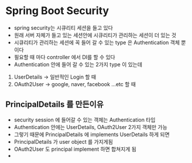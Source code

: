 # Spring Boot Security
* spring security는 시큐리티 세션을 들고 있다
* 원래 서버 자체가 들고 있는 세션안에 시큐리티가 관리하는 세션이 더 있는 것
* 시큐리티가 관리하는 세션에 꼭 들어 갈 수 있는 type 은 Authentication 객체 뿐이다
* 필요할 때 마다 controller 에서 DI를 할 수 있다
* Authentication 안에 들어 갈 수 있는 2가지 type 이 있는데
1. UserDetails -> 일반적인 Login 할 때
2. OAuth2User -> google, naver, facebook ...etc 할 때

## PrincipalDetails 를 만든이유
* security session 에 들어갈 수 있는 객체는 Authentication 타입
* Authentication 안에는 UserDetails, OAuth2User 2가지 객체만 가능
* 그렇기 때문에 PrincipalDetails 에 implements UserDetails 하게 되면
* PrincipalDetails 가 user object 를 가지게됨
* OAuth2User 도 principal implement 하면 합쳐지게 됨
* 
